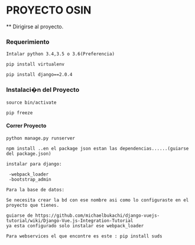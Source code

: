 # PROYECTO OSIN
** Dirigirse al proyecto.
### Requerimiento
```
Intalar python 3.4,3.5 o 3.6(Preferencia)
```
```
pip install virtualenv
```
```
pip install django==2.0.4
```

### Instalaci�n del Proyecto
```
source bin/activate
```
```
pip freeze
```
#### Correr Proyecto
```
python manage.py runserver

npm install ..en el package json estan las dependencias......(guiarse del package.json)

instalar para django:

 -webpack_loader
 -bootstrap_admin

Para la base de datos:

Se necesita crear la bd con ese nombre asi como lo configuraste en el proyecto que tienes.

guiarse de https://github.com/michaelbukachi/django-vuejs-tutorial/wiki/Django-Vue.js-Integration-Tutorial
ya esta configurado solo instalar ese webpack_loader

Para webservices el que encontre es este : pip install suds
```


